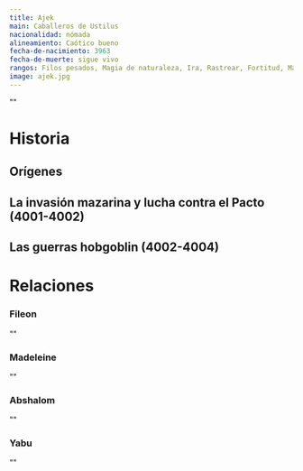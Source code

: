 ```yaml
---
title: Ajek
main: Caballeros de Ustilus
nacionalidad: nómada
alineamiento: Caótico bueno
fecha-de-nacimiento: 3963
fecha-de-muerte: sigue vivo
rangos: Filos pesados, Magia de naturaleza, Ira, Rastrear, Fortitud, Maldición de la bestia
image: ajek.jpg
---
```


""

# Historia

## Orígenes



## La invasión mazarina y lucha contra el Pacto (4001-4002)



## Las guerras hobgoblin (4002-4004)



## 

# Relaciones

### Fileon

""

### Madeleine

""

### Abshalom

""

### Yabu

""
